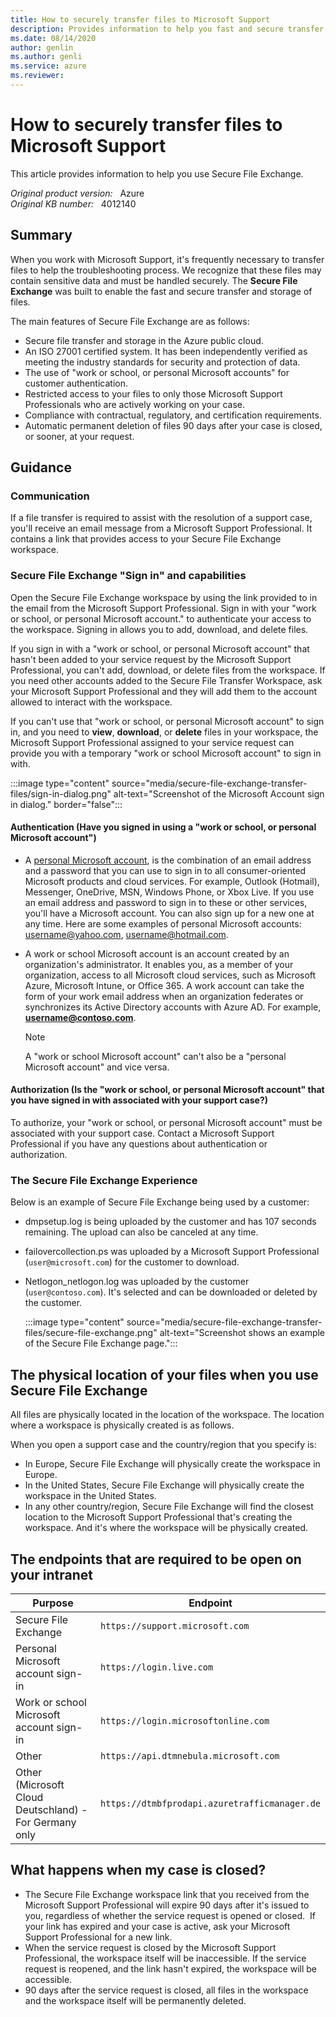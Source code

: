 ```yaml
---
title: How to securely transfer files to Microsoft Support
description: Provides information to help you fast and secure transfer files with Microsoft Support.
ms.date: 08/14/2020
author: genlin
ms.author: genli
ms.service: azure
ms.reviewer: 
---
```

# How to securely transfer files to Microsoft Support

This article provides information to help you use Secure File Exchange.

_Original product version:_ &nbsp; Azure  
_Original KB number:_ &nbsp; 4012140

## Summary

When you work with Microsoft Support, it's frequently necessary to transfer files to help the troubleshooting process. We recognize that these files may contain sensitive data and must be handled securely. The **Secure File Exchange** was built to enable the fast and secure transfer and storage of files.

The main features of Secure File Exchange are as follows:

- Secure file transfer and storage in the Azure public cloud.
- An ISO 27001 certified system. It has been independently verified as meeting the industry standards for security and protection of data.
- The use of "work or school, or personal Microsoft accounts" for customer authentication.
- Restricted access to your files to only those Microsoft Support Professionals who are actively working on your case.
- Compliance with contractual, regulatory, and certification requirements.
- Automatic permanent deletion of files 90 days after your case is closed, or sooner, at your request.

## Guidance

### Communication

If a file transfer is required to assist with the resolution of a support case, you'll receive an email message from a Microsoft Support Professional. It contains a link that provides access to your Secure File Exchange workspace.

### Secure File Exchange "Sign in" and capabilities

Open the Secure File Exchange workspace by using the link provided to in the email from the Microsoft Support Professional. Sign in with your "work or school, or personal Microsoft account." to authenticate your access to the workspace. Signing in allows you to add, download, and delete files.

If you sign in with a "work or school, or personal Microsoft account" that hasn't been added to your service request by the Microsoft Support Professional, you can't add, download, or delete files from the workspace. If you need other accounts added to the Secure File Transfer Workspace, ask your Microsoft Support Professional and they will add them to the account allowed to interact with the workspace.

If you can't use that "work or school, or personal Microsoft account" to sign in, and you need to **view**, **download**, or **delete** files in your workspace, the Microsoft Support Professional assigned to your service request can provide you with a temporary "work or school Microsoft account" to sign in with.

:::image type="content" source="media/secure-file-exchange-transfer-files/sign-in-dialog.png" alt-text="Screenshot of the Microsoft Account sign in dialog." border="false":::

#### Authentication (Have you signed in using a "work or school, or personal Microsoft account")

- A [personal Microsoft account](https://account.microsoft.com/account), is the combination of an email address and a password that you can use to sign in to all consumer-oriented Microsoft products and cloud services. For example, Outlook (Hotmail), Messenger, OneDrive, MSN, Windows Phone, or Xbox Live. If you use an email address and password to sign in to these or other services, you'll have a Microsoft account. You can also sign up for a new one at any time. Here are some examples of personal Microsoft accounts: username@yahoo.com, username@hotmail.com.
- A work or school Microsoft account is an account created by an organization's administrator. It enables you, as a member of your organization, access to all Microsoft cloud services, such as Microsoft Azure, Microsoft Intune, or Office 365. A work account can take the form of your work email address when an organization federates or synchronizes its Active Directory accounts with Azure AD. For example, **username@contoso.com**.

    > [!NOTE]
    > A "work or school Microsoft account" can't also be a "personal Microsoft account" and vice versa.

#### Authorization (Is the "work or school, or personal Microsoft account" that you have signed in with associated with your support case?)

To authorize, your "work or school, or personal Microsoft account" must be associated with your support case. Contact a Microsoft Support Professional if you have any questions about authentication or authorization.

### The Secure File Exchange Experience

Below is an example of Secure File Exchange being used by a customer:

- dmpsetup.log is being uploaded by the customer and has 107 seconds remaining. The upload can also be canceled at any time.
- failovercollection.ps was uploaded by a Microsoft Support Professional (`user@microsoft.com`) for the customer to download.
- Netlogon_netlogon.log was uploaded by the customer (`user@contoso.com`). It's selected and can be downloaded or deleted by the customer.  

    :::image type="content" source="media/secure-file-exchange-transfer-files/secure-file-exchange.png" alt-text="Screenshot shows an example of the Secure File Exchange page.":::

## The physical location of your files when you use Secure File Exchange

All files are physically located in the location of the workspace. The location where a workspace is physically created is as follows.

When you open a support case and the country/region that you specify is:

- In Europe, Secure File Exchange will physically create the workspace in Europe.
- In the United States, Secure File Exchange will physically create the workspace in the United States.
- In any other country/region, Secure File Exchange will find the closest location to the Microsoft Support Professional that's creating the workspace. And it's where the workspace will be physically created.  

## The endpoints that are required to be open on your intranet

|Purpose|Endpoint|
|---|---|
|Secure File Exchange| `https://support.microsoft.com` |
|Personal Microsoft account sign-in| `https://login.live.com` |
|Work or school Microsoft account sign-in| `https://login.microsoftonline.com` |
|Other| `https://api.dtmnebula.microsoft.com` |
|Other (Microsoft Cloud Deutschland) - For Germany only| `https://dtmbfprodapi.azuretrafficmanager.de`|
  
## What happens when my case is closed?

- The Secure File Exchange workspace link that you received from the Microsoft Support Professional will expire 90 days after it's issued to you, regardless of whether the service request is opened or closed.  If your link has expired and your case is active, ask your Microsoft Support Professional for a new link.
- When the service request is closed by the Microsoft Support Professional, the workspace itself will be inaccessible. If the service request is reopened, and the link hasn't expired, the workspace will be accessible.
- 90 days after the service request is closed, all files in the workspace and the workspace itself will be permanently deleted.

